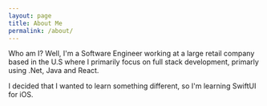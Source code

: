 ```yaml
---
layout: page
title: About Me
permalink: /about/
---
```


Who am I? Well, I'm a Software Engineer working at a large retail company based in the U.S
where I primarily focus on full stack development, primarly using .Net, Java and React.

I decided that I wanted to learn something different, so I'm learning SwiftUI for iOS. 